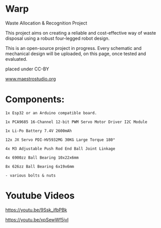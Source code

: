 # Warp
Waste Allocation &amp; Recognition Project

This project aims on creating a reliable and cost-effective way of waste disposal using a robust four-legged robot design.

This is an open-source project in progress. Every schematic and mechanical design will be uploaded, on this page, once tested and evaluated.

placed under CC-BY

www.maestrostudio.org

# Components:

    1x Esp32 or an Arduino compatible board.

    1x PCA9685 16-Channel 12-bit PWM Servo Motor Driver I2C Module
    
    1x Li-Po Battery 7.4V 2600mAh

    12x JX Servo PDI-HV5932MG 30KG Large Torque 180°
	
    4x M3 Adjustable Push Rod End Ball Joint Linkage

    4x 6900zz Ball Bearing 10x22x6mm

    8x 626zz Ball Bearing 6x19x6mm

    - various bolts & nuts

# Youtube Videos
   https://youtu.be/9Ssk_ifbPBk

   https://youtu.be/xpSewWf5jvI
